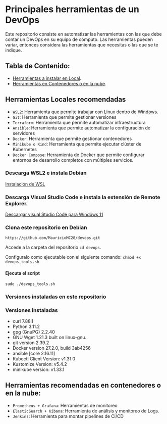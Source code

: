 # Principales herramientas de un DevOps

Este repositorio consiste en automatizar las herramientas con las que debe contar un DevOps en su equipo de cómputo.
Las herramientas pueden variar, entonces considera las herramientas que necesitas o las que se te indique.

## Tabla de Contenido:
- [Herramientas a instalar en Local](#herramientas-locales-recomendadas).
- [Herramientas en Contenedores o en la nube](#herramientas-recomendadas-en-contenedores-o-en-la-nube).

## Herramientas Locales recomendadas 
- `WSL2`: Herramienta que permite trabajar con Linux dentro de Windows.
- `Git`: Herramienta que permite gestionar versiones
- `Terraform`: Herramienta que permite automatizar infraestructura
- `Ansible`: Herramienta que permite automatizar la configuración de servidores
- `Docker`: Herramienta que permite gestionar contenedores
- `Minikube o Kind`: Herramienta que permite ejecutar clúster de Kubernetes
- `Docker Compose`: Herramienta de Docker que permite configurar entornos de desarrollo completos con múltiples servicios.

### Descarga WSL2 e instala Debian
<a href="https://gist.github.com/MauricioMC28/90fee9f004f46a7b392e534298abf892"> Instalación de WSL </a>

### Descarga Visual Studio Code e instala la extensión de Remote Explorer.

<a href="https://code.visualstudio.com/sha/download?build=stable&os=win32-x64-user"> Descargar visual Studio Code para Windows 11 </a>

### Clona este repositorio en Debian
```
https://github.com/MauricioMC28/devops.git
```
Accede a la carpeta del repositorio `cd devops`.

Configuralo como ejecutable con el siguiente comando: `chmod +x devops_tools.sh`
#### Ejecuta el script
```
sudo ./devops_tools.sh
```

### Versiones instaladas en este repositorio

### Versiones instaladas
- curl 7.88.1
- Python 3.11.2
- gpg (GnuPG) 2.2.40
- GNU Wget 1.21.3 built on linux-gnu.
- git version 2.39.2
- Docker version 27.2.0, build 3ab4256
- ansible [core 2.16.11]
- Kubectl Client Version: v1.31.0
- Kustomize Version: v5.4.2
- minikube version: v1.33.1

## Herramientas recomendadas en contenedores o en la nube:
- `Prometheus + Grafana`: Herramientas de monitoreo
- `ElasticSearch + Kibana`: Herramienta de análisis y monitoreo de Logs.
- `Jenkins`: Herramienta para montar pipelines de Ci/CD

